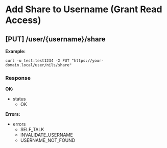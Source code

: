 # Add Share to Username (Grant Read Access)

## [PUT] /user/{username}/share

**Example:**

```
curl -u test:test1234 -X PUT "https://your-domain.local/user/nils/share"
```

### Response

**OK:**

* status
  * OK

**Errors:**

* errors
  * SELF_TALK
  * INVALIDATE_USERNAME
  * USERNAME_NOT_FOUND